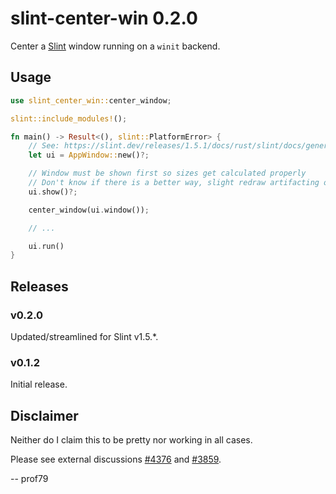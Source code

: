 # slint-center-win 0.2.0

Center a [Slint](https://slint.dev) window running on a `winit` backend.

## Usage

```rust
use slint_center_win::center_window;

slint::include_modules!();

fn main() -> Result<(), slint::PlatformError> {
    // See: https://slint.dev/releases/1.5.1/docs/rust/slint/docs/generated_code/struct.SampleComponent
    let ui = AppWindow::new()?;

    // Window must be shown first so sizes get calculated properly
    // Don't know if there is a better way, slight redraw artifacting on move
    ui.show()?;

    center_window(ui.window());

    // ...

    ui.run()
}
```

## Releases

### v0.2.0

Updated/streamlined for Slint v1.5.*.

### v0.1.2

Initial release.

## Disclaimer

Neither do I claim this to be pretty nor working in all cases.

Please see external discussions [#4376](https://github.com/slint-ui/slint/issues/4376) and [#3859](https://github.com/slint-ui/slint/discussions/3859).

-- prof79
